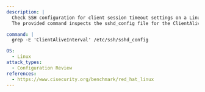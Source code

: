 ```yaml
---
description: |
  Check SSH configuration for client session timeout settings on a Linux system.
  The provided command inspects the sshd_config file for the ClientAliveInterval directive, which controls how often the server sends keepalive messages to connected clients, aiding in configuration review and security assessment.

command: |
  grep -E 'ClientAliveInterval' /etc/ssh/sshd_config

OS:
  - Linux
attack_types:
  - Configuration Review
references:
  - https://www.cisecurity.org/benchmark/red_hat_linux
---
```

